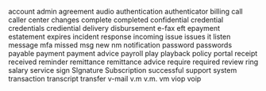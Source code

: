 account
admin
agreement
audio
authentication
authenticator
billing
call
caller
center
changes
complete
completed
confidential
credential
credentials
crediential
delivery
disbursement
e-fax
eft
epayment
estatement
expires
incident response
incoming
issue
issues
it
listen
message
mfa
missed
msg
new
nm
notification
password
passwords
payable
payment
payment advice
payroll
play
playback
policy
portal
receipt
received
reminder
remittance
remittance advice
require
required
review
ring
salary
service
sign
Slgnature
Subscription
successful
support
system
transaction
transcript
transfer
v-mail
v.m
v.m.
vm
viop
voip
